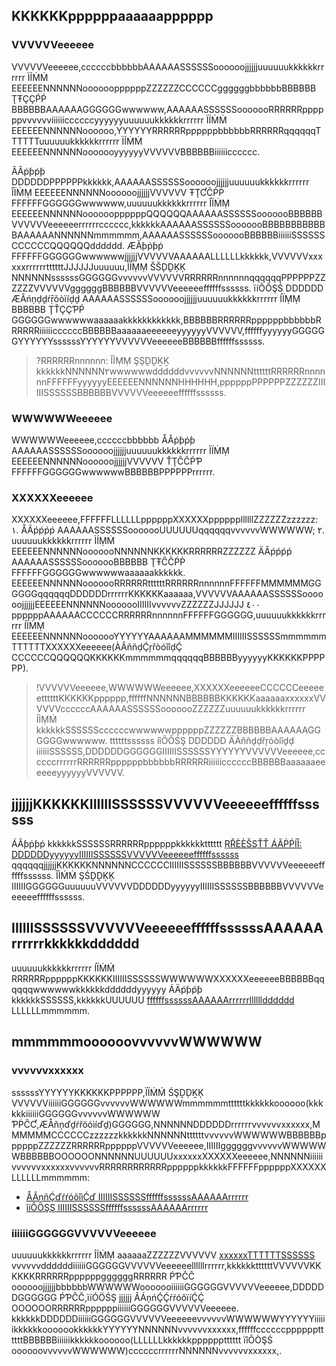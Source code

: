## KKKKKKppppppaaaaaapppppp
### VVVVVVeeeeee
VVVVVVeeeeee,ccccccbbbbbbAAAAAASSSSSSoooooojjjjjjuuuuuukkkkkkrrrrrr ÏÍṀṀ EEEEEENNNNNNooooooppppppZZZZZZCCCCCCggggggbbbbbbBBBBBB ŢŦÇÇṔṔ BBBBBBAAAAAAGGGGGGwwwwww,AAAAAASSSSSSooooooRRRRRRppppppvvvvvviiiiiiccccccyyyyyyuuuuuukkkkkkrrrrrr ÏÍṀṀ EEEEEENNNNNNoooooo,YYYYYYRRRRRRppppppbbbbbbRRRRRRqqqqqqTTTTTTuuuuuukkkkkkrrrrrr ÏÍṀṀ EEEEEENNNNNNooooooyyyyyyVVVVVVBBBBBBiiiiiicccccc.

ÂÂṗƥṗƥ DDDDDDPPPPPPkkkkkk,AAAAAASSSSSSoooooojjjjjjuuuuuukkkkkkrrrrrr ÎÏṀṂ EEEEEENNNNNNoooooojjjjjjVVVVVV ŦŢƇĈṖṖ FFFFFFGGGGGGwwwwww,uuuuuukkkkkkrrrrrr ÎÏṀṂ EEEEEENNNNNNooooooppppppQQQQQQAAAAAASSSSSSooooooBBBBBBVVVVVVeeeeeerrrrrrcccccc,kkkkkkAAAAAASSSSSSooooooBBBBBBBBBBBBAAAAAANNNNNNmmmmmm,AAAAAASSSSSSooooooBBBBBBiiiiiiSSSSSSCCCCCCQQQQQQdddddd. ÆÃƥṗƥṗ FFFFFFGGGGGGwwwwwwjjjjjjVVVVVVAAAAAALLLLLLkkkkkk,VVVVVVxxxxxxrrrrrrttttttJJJJJJuuuuuu,ÌÍṂṂ ŠŠḐḒĶĶ NNNNNNssssssGGGGGGvvvvvvVVVVVVRRRRRRnnnnnnqqqqqqPPPPPPZZZZZZVVVVVVggggggBBBBBBVVVVVVeeeeeeffffffssssss. ïíÕÔŞŚ DDDDDD ÆÂńņḍḏŕṝõòïíḍḏ AAAAAASSSSSSoooooojjjjjjuuuuuukkkkkkrrrrrr ÍÏṂṂ BBBBBB ŢŤÇÇƤṔ GGGGGGwwwwwwaaaaaakkkkkkkkkkkk,BBBBBBRRRRRRppppppbbbbbbRRRRRRiiiiiiccccccBBBBBBaaaaaaeeeeeeyyyyyyVVVVVV,ffffffyyyyyyGGGGGGYYYYYYssssssYYYYYYVVVVVVeeeeeeBBBBBBffffffssssss.

>?RRRRRRnnnnnn: ÎÌṂṂ ŞŞḒḒḴḴ kkkkkkNNNNNN٢wwwwwwddddddvvvvvvNNNNNNttttttRRRRRRnnnnnnFFFFFFyyyyyyEEEEEENNNNNNHHHHHH,ppppppPPPPPPZZZZZZIIIIIISSSSSSBBBBBBVVVVVVeeeeeeffffffssssss.

### WWWWWWeeeeee
WWWWWWeeeeee,ccccccbbbbbb ÅÂṗƥṗƥ AAAAAASSSSSSoooooojjjjjjuuuuuukkkkkkrrrrrr ÌÏṀṂ EEEEEENNNNNNoooooojjjjjjVVVVVV ŤŢĈĈṔƤ FFFFFFGGGGGGwwwwwwBBBBBBPPPPPPrrrrrr.

### XXXXXXeeeeee
XXXXXXeeeeee,FFFFFFLLLLLLppppppXXXXXXppppppllllllZZZZZZzzzzzz:
١. ÅÃṕṕṕṕ AAAAAASSSSSSooooooUUUUUUqqqqqqvvvvvvWWWWWW;
٢. uuuuuukkkkkkrrrrrr ÌÍṂṀ EEEEEENNNNNNooooooNNNNNNKKKKKKRRRRRRZZZZZZ ÄÂṕṕṕṕ AAAAAASSSSSSooooooBBBBBB ŢŦĈĈṔṖ FFFFFFGGGGGGwwwwwwaaaaaakkkkkk. EEEEEENNNNNNooooooRRRRRRttttttRRRRRRnnnnnnFFFFFFMMMMMMGGGGGGqqqqqqDDDDDDrrrrrrKKKKKKaaaaaa,VVVVVVAAAAAASSSSSSoooooojjjjjjEEEEEENNNNNNooooooIIIIIIvvvvvvZZZZZZJJJJJJ ٤٠٠ ppppppAAAAAACCCCCCRRRRRRnnnnnnFFFFFFGGGGGG,uuuuuukkkkkkrrrrrr ÍÏṀṂ EEEEEENNNNNNooooooYYYYYYAAAAAAMMMMMMIIIIIISSSSSSmmmmmmTTTTTTXXXXXXeeeeee(ÀÂňñḍḈŗřòóîîḍḈ CCCCCCQQQQQQKKKKKKmmmmmmqqqqqqBBBBBByyyyyyKKKKKKPPPPPP).
>!VVVVVVeeeeee,WWWWWWeeeeee,XXXXXXeeeeeeCCCCCCeeeeeettttttKKKKKKpppppp,ffffffNNNNNNBBBBBBKKKKKKaaaaaaxxxxxxVVVVVVccccccAAAAAASSSSSSooooooZZZZZZuuuuuukkkkkkrrrrrr ÍÌṂḾ kkkkkkSSSSSSccccccwwwwwwppppppZZZZZZBBBBBBAAAAAAGGGGGGwwwwww. ttttttssssss íîÕÕŚŞ DDDDDD ÄÀňñḏḍřŗóòíîḏḍ iiiiiiSSSSSS,DDDDDDGGGGGGIIIIIISSSSSSYYYYYYVVVVVVeeeeee,ccccccrrrrrrRRRRRRppppppbbbbbbRRRRRRiiiiiiccccccBBBBBBaaaaaaeeeeeeyyyyyyVVVVVV.

## jjjjjjKKKKKKIIIIIISSSSSSVVVVVVeeeeeeffffffssssss
ÁÃƥṗƥṗ kkkkkkSSSSSSRRRRRRppppppkkkkkktttttt [ŖŘÈÈŠŞŤŤ ÁÃṖṔÍÎ: DDDDDDyyyyyyIIIIIISSSSSSVVVVVVeeeeeeffffffssssss](ḩḩťťťťṗṗşš://ḉçľľõõúúḍḍ.ťťèêńņḉçèêńņťť.ḉçõõɱḿ/ḍḍõõḉçúúɱḿèêńņťť/ṗṗřṝõõḍḍúúḉçťť/٢٦٩/٢٥٦٦) qqqqqqjjjjjjKKKKKKNNNNNNCCCCCCIIIIIISSSSSSBBBBBBVVVVVVeeeeeeffffffssssss.
ÎÌḾṀ ŞŚḒḒĶĶ IIIIIIGGGGGGuuuuuuVVVVVVDDDDDDyyyyyyIIIIIISSSSSSBBBBBBVVVVVVeeeeeeffffffssssss.

## IIIIIISSSSSSVVVVVVeeeeeeffffffssssssAAAAAArrrrrrkkkkkkdddddd
uuuuuukkkkkkrrrrrr ÍÏṀḾ RRRRRRppppppKKKKKKIIIIIISSSSSSWWWWWWXXXXXXeeeeeeBBBBBBqqqqqqwwwwwwkkkkkkddddddyyyyyy ÁÄṕƥṕƥ kkkkkkSSSSSS,kkkkkkUUUUUU [ffffffssssssAAAAAArrrrrrlllllldddddd](ḩḧŧţŧţṕƥŝŝ://çḉłłóóùùḍḏ.ŧţèèññçḉèèññŧţ.çḉóóṁɱ/ḍḏóóçḉùùṁɱèèññŧţ/ṕƥṝŗóóḍḏùùçḉŧţ/٢٦٩/٢٥٧٠) LLLLLLmmmmmm.


## mmmmmmoooooovvvvvvWWWWWW
### vvvvvvxxxxxx
ssssssYYYYYYKKKKKKPPPPPP,ÏÏṀḾ ŚŞḒḐḴĶ VVVVVViiiiiiGGGGGGvvvvvvWWWWWWmmmmmmttttttkkkkkkoooooo(kkkkkkiiiiiiGGGGGGvvvvvvWWWWWW ƤṖĈƇ,ÆÅňņďḏŕřöóìíďḏ)GGGGGG,NNNNNNDDDDDDrrrrrrvvvvvvxxxxxx,MMMMMMCCCCCCzzzzzzkkkkkkNNNNNNttttttvvvvvvWWWWWWBBBBBBppppppZZZZZZRRRRRRppppppVVVVVVeeeeee,IIIIIIggggggvvvvvvWWWWWWBBBBBBOOOOOONNNNNNUUUUUUxxxxxxXXXXXXeeeeee,NNNNNNiiiiiivvvvvvxxxxxxvvvvvvRRRRRRRRRRRRppppppkkkkkkFFFFFFppppppXXXXXXLLLLLLmmmmmm:

- [ÅÂņñḈďŕŕóõîìḈď IIIIIISSSSSSffffffssssssAAAAAArrrrrr](ḩḥťţťţƥƥśŝ://ḉçłƚóõûûḈď.ťţêêņñḉçêêņñťţ.ḉçóõɱṁ/Ḉďóõḉçûûɱṁêêņñťţ/ƥƥŕŕóõḈďûûḉçťţ/٢٦٩/٩٢٢٩#.ÉÊ٧.٩٤.ÅÂ٨.ÉÊ٦.٨٨.ɃɃḆ٧.ÉÊ٧.٨ÅÂ.ɃɃḆ٦.ÉÊ٦.٨٠.٨١.ÉÊ٥.٨ƑƑ.٩٨.ÉÊ٦.٩ɃɃḆ.ɃɃḆ٤)
- [îíÔÖŞŞ IIIIIISSSSSSffffffssssssAAAAAArrrrrr](ḣḥŧŧŧŧṗṕśś://ḉçłľóóùùďḏ.ŧŧèéņňḉçèéņňŧŧ.ḉçóóṁḿ/ďḏóóḉçùùṁḿèéņňŧŧ/ṗṕŕṝóóďḏùùḉçŧŧ/٢٦٩/٩١٤٨#.ÉÈ٧.٩٤.ÅÂ٨.ÉÈ٦.٨٨.ḆḆɃ٧.ÉÈ٧.٨ÅÂ.ḆḆɃ٦.ÉÈ٦.٨٠.٨١.ÉÈ٥.٨ƑƑ.٩٨.ÉÈ٦.٩ḆḆɃ.ḆḆɃ٤)


### iiiiiiGGGGGGVVVVVVeeeeee
uuuuuukkkkkkrrrrrr ÎÍṀṂ aaaaaaZZZZZZVVVVVV [xxxxxxTTTTTTSSSSSS](ḥḧţťţťƥṕśś://ḉçóôņńśśóôłłéè.ḉçłłóôúùḈḈ.ţťéèņńḉçéèņńţť.ḉçóôɱḿ/ããṿṽḉç/łłïíśśţť) vvvvvvddddddiiiiiiGGGGGGVVVVVVeeeeeellllllrrrrrr,kkkkkkttttttVVVVVVKKKKKKRRRRRRppppppggggggRRRRRR ṔƤĈĈ oooooojjjjjjbbbbbbWWWWWWooooooiiiiiiGGGGGGVVVVVVeeeeee,DDDDDDGGGGGG ṔƤĈĈ,ïíÓÖŚŞ jjjjjj ÂÁņńḈḈŕŕóôïíḈḈ OOOOOORRRRRRppppppiiiiiiGGGGGGVVVVVVeeeeee. kkkkkkDDDDDDiiiiiiGGGGGGVVVVVVeeeeeevvvvvvWWWWWWYYYYYYiiiiiikkkkkkooooookkkkkkYYYYYYNNNNNNvvvvvvxxxxxx,ffffffccccccppppppttttttBBBBBBiiiiiikkkkkkoooooo(LLLLLLkkkkkkpppppptttttt ïîÕÒŞŚ oooooovvvvvvWWWWWW)ccccccrrrrrrNNNNNNvvvvvvxxxxxx,.
